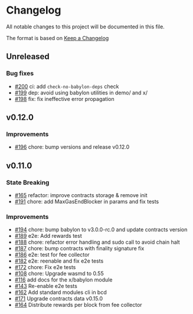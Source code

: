 <!--
Guiding Principles:

Changelogs are for humans, not machines.
There should be an entry for every single version.
The same types of changes should be grouped.
Versions and sections should be linkable.
The latest version comes first.
The release date of each version is displayed.
Mention whether you follow Semantic Versioning.

Usage:

Change log entries are to be added to the Unreleased section under the
appropriate stanza (see below). Each entry should have the following
format:

* [#PullRequestNumber](PullRequestLink) message

Types of changes (Stanzas):

"Features" for new features.
"Improvements" for changes in existing functionality.
"Deprecated" for soon-to-be removed features.
"Bug Fixes" for any bug fixes.
"Client Breaking" for breaking CLI commands and REST routes used by end-users.
"API Breaking" for breaking exported APIs used by developers building on SDK.
"State Machine Breaking" for any changes that result in a different AppState
given same genesisState and txList.
Ref: https://keepachangelog.com/en/1.0.0/
-->

# Changelog

All notable changes to this project will be documented in this file.

The format is based on [Keep a Changelog](https://keepachangelog.com/en/1.0.0/)

## Unreleased

### Bug fixes

- [#200](https://github.com/babylonlabs-io/babylon-sdk/pull/200) ci: add `check-no-babylon-deps` check
- [#199](https://github.com/babylonlabs-io/babylon-sdk/pull/199) dep: avoid using babylon utilities in demo/ and x/
- [#198](https://github.com/babylonlabs-io/babylon-sdk/pull/198) fix: fix ineffective error propagation

## v0.12.0

### Improvements

- [#196](https://github.com/babylonlabs-io/babylon-sdk/pull/196) chore: bump versions and release v0.12.0

## v0.11.0

### State Breaking

- [#165](https://github.com/babylonlabs-io/babylon-sdk/pull/165) refactor: improve contracts storage & remove init
- [#191](https://github.com/babylonlabs-io/babylon-sdk/pull/191) chore: add MaxGasEndBlocker in params and fix tests

### Improvements

- [#194](https://github.com/babylonlabs-io/babylon-sdk/pull/194) chore: bump babylon to v3.0.0-rc.0 and update contracts version
- [#189](https://github.com/babylonlabs-io/babylon-sdk/pull/189) e2e: Add rewards test
- [#188](https://github.com/babylonlabs-io/babylon-sdk/pull/188) chore: refactor error handling and sudo call to avoid chain halt
- [#187](https://github.com/babylonlabs-io/babylon-sdk/pull/187) chore: bump contracts with finality signature fix
- [#186](https://github.com/babylonlabs-io/babylon-sdk/pull/186) e2e: test for fee collector
- [#182](https://github.com/babylonlabs-io/babylon-sdk/pull/182) e2e: reenable and fix e2e tests
- [#172](https://github.com/babylonlabs-io/babylon-sdk/pull/172) chore: Fix e2e tests
- [#108](https://github.com/babylonlabs-io/babylon-sdk/pull/108) chore: Upgrade wasmd to 0.55
- [#116](https://github.com/babylonlabs-io/babylon-sdk/pull/116) add docs for
  the x/babylon module
- [#143](https://github.com/babylonlabs-io/babylon-sdk/pull/143) Re-enable e2e tests
- [#162](https://github.com/babylonlabs-io/babylon-sdk/pull/162) Add standard modules cli in bcd
- [#171](https://github.com/babylonlabs-io/babylon-sdk/pull/171) Upgrade contracts data v0.15.0
- [#164](https://github.com/babylonlabs-io/babylon-sdk/pull/164) Distribute rewards per block from fee collector
